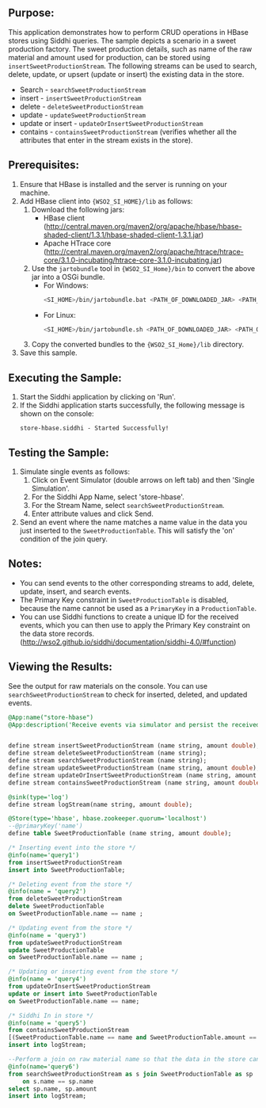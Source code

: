
## Purpose:
This application demonstrates how to perform CRUD operations in HBase stores using Siddhi queries. The sample depicts a scenario in a sweet production factory. The sweet production details, such as name of the raw material and amount used for production, can be stored using `insertSweetProductionStream`. The following streams can be used to search, delete, update, or upsert (update or insert) the existing data in the store.
* Search - `searchSweetProductionStream`
* insert - `insertSweetProductionStream`
* delete - `deleteSweetProductionStream`
* update - `updateSweetProductionStream`
* update or insert - `updateOrInsertSweetProductionStream`
* contains - `containsSweetProductionStream` (verifies whether all the attributes that enter in the stream exists in the store).

## Prerequisites:
1) Ensure that HBase is installed and the server is running on your machine.
2) Add HBase client into `{WSO2_SI_HOME}/lib` as follows:
    1) Download the following jars:
        * HBase client (http://central.maven.org/maven2/org/apache/hbase/hbase-shaded-client/1.3.1/hbase-shaded-client-1.3.1.jar)
        * Apache HTrace core (http://central.maven.org/maven2/org/apache/htrace/htrace-core/3.1.0-incubating/htrace-core-3.1.0-incubating.jar)
    2) Use the `jartobundle` tool in `{WSO2_SI_Home}/bin` to convert the above jar into a OSGi bundle.
        - For Windows:
            ```bash
            <SI_HOME>/bin/jartobundle.bat <PATH_OF_DOWNLOADED_JAR> <PATH_OF_CONVERTED_JAR>
            ```
        - For Linux:
            ```bash
            <SI_HOME>/bin/jartobundle.sh <PATH_OF_DOWNLOADED_JAR> <PATH_OF_CONVERTED_JAR>
            ```
    3) Copy the converted bundles to the `{WSO2_SI_Home}/lib` directory.
3) Save this sample.

## Executing the Sample:
1) Start the Siddhi application by clicking on 'Run'.
2) If the Siddhi application starts successfully, the following message is shown on the console:
    ```
    store-hbase.siddhi - Started Successfully!
    ```

## Testing the Sample:
1) Simulate single events as follows:
    1) Click on Event Simulator (double arrows on left tab) and then 'Single Simulation'.
    2) For the Siddhi App Name, select 'store-hbase'.
    3) For the Stream Name, select `searchSweetProductionStream`.
    4) Enter attribute values and click Send.
2) Send an event where the name matches a name value in the data you just inserted to the `SweetProductionTable`. This will satisfy the 'on' condition of the join query.

## Notes:
* You can send events to the other corresponding streams to add, delete, update, insert, and search events.
* The Primary Key constraint in `SweetProductionTable` is disabled, because the name cannot be used as a `PrimaryKey` in a `ProductionTable`.
* You can use Siddhi functions to create a unique ID for the received events, which you can then use to apply the Primary Key constraint on the data store records. (http://wso2.github.io/siddhi/documentation/siddhi-4.0/#function)

## Viewing the Results:
See the output for raw materials on the console. You can use `searchSweetProductionStream` to check for inserted, deleted, and updated events.

```sql
@App:name("store-hbase")
@App:description('Receive events via simulator and persist the received data in the store.')


define stream insertSweetProductionStream (name string, amount double);
define stream deleteSweetProductionStream (name string);
define stream searchSweetProductionStream (name string);
define stream updateSweetProductionStream (name string, amount double);
define stream updateOrInsertSweetProductionStream (name string, amount double);
define stream containsSweetProductionStream (name string, amount double);

@sink(type='log')
define stream logStream(name string, amount double);

@Store(type='hbase', hbase.zookeeper.quorum='localhost')
--@primaryKey('name')
define table SweetProductionTable (name string, amount double);

/* Inserting event into the store */
@info(name='query1')
from insertSweetProductionStream
insert into SweetProductionTable;

/* Deleting event from the store */
@info(name = 'query2')
from deleteSweetProductionStream
delete SweetProductionTable
on SweetProductionTable.name == name ;

/* Updating event from the store */
@info(name = 'query3')
from updateSweetProductionStream
update SweetProductionTable
on SweetProductionTable.name == name ;

/* Updating or inserting event from the store */
@info(name = 'query4')
from updateOrInsertSweetProductionStream
update or insert into SweetProductionTable
on SweetProductionTable.name == name;

/* Siddhi In in store */
@info(name = 'query5')
from containsSweetProductionStream
[(SweetProductionTable.name == name and SweetProductionTable.amount == amount) in SweetProductionTable]
insert into logStream;

--Perform a join on raw material name so that the data in the store can be viewed
@info(name='query6')
from searchSweetProductionStream as s join SweetProductionTable as sp
    on s.name == sp.name
select sp.name, sp.amount
insert into logStream;
```